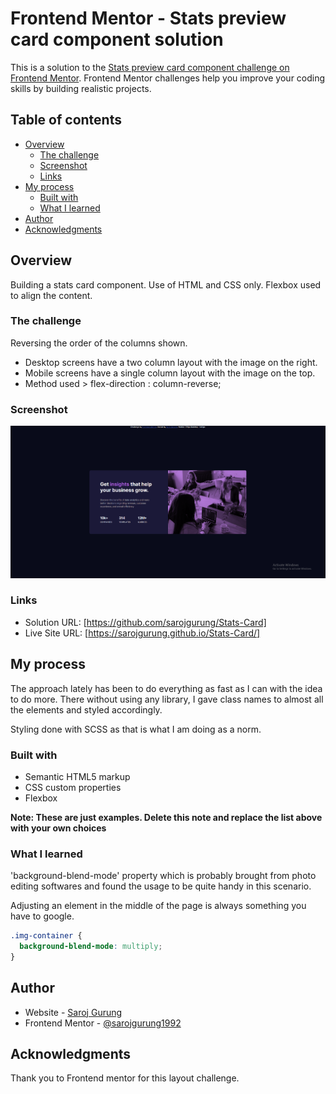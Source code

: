 # Frontend Mentor - Stats preview card component solution

This is a solution to the [Stats preview card component challenge on Frontend Mentor](https://www.frontendmentor.io/challenges/stats-preview-card-component-8JqbgoU62). Frontend Mentor challenges help you improve your coding skills by building realistic projects. 

## Table of contents

- [Overview](#overview)
  - [The challenge](#the-challenge)
  - [Screenshot](#screenshot)
  - [Links](#links)
- [My process](#my-process)
  - [Built with](#built-with)
  - [What I learned](#what-i-learned)
- [Author](#author)
- [Acknowledgments](#acknowledgments)

## Overview
Building a stats card component. Use of HTML and CSS only. Flexbox used to align the content.

### The challenge

Reversing the order of the columns shown.
- Desktop screens have a two column layout with the image on the right.
- Mobile screens have a single column layout with the image on the top.
- Method used > flex-direction : column-reverse;

### Screenshot

![](./screenshot.png)


### Links

- Solution URL: [https://github.com/sarojgurung/Stats-Card]
- Live Site URL: [https://sarojgurung.github.io/Stats-Card/]

## My process

The approach lately has been to do everything as fast as I can with the idea to do more. There without using any library, I gave class names to almost all the elements and styled accordingly.

Styling done with SCSS as that is what I am doing as a norm.

### Built with

- Semantic HTML5 markup
- CSS custom properties
- Flexbox

**Note: These are just examples. Delete this note and replace the list above with your own choices**

### What I learned

'background-blend-mode' property which is probably brought from photo editing softwares and found the usage to be quite handy in this scenario.

Adjusting an element in the middle of the page is always something you have to google. 

```css
.img-container {
  background-blend-mode: multiply;
}
```

## Author

- Website - [Saroj Gurung](https://www.sarojgurung.com)
- Frontend Mentor - [@sarojgurung1992](hhttps://www.frontendmentor.io/profile/Sarojgurung1992)

## Acknowledgments

Thank you to Frontend mentor for this layout challenge.

